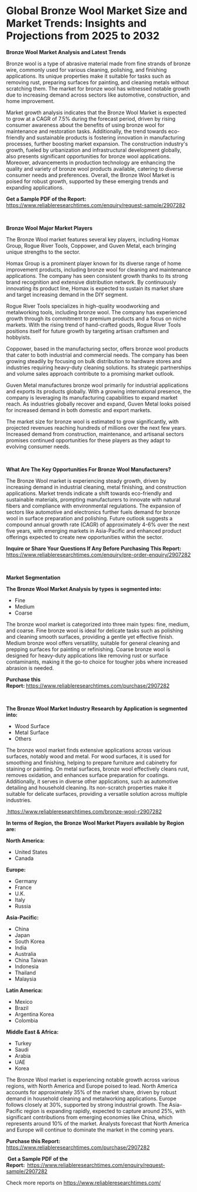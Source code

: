 <p><h1>Global Bronze Wool Market Size and Market Trends: Insights and Projections from 2025 to 2032</h1></p><p><strong>Bronze Wool Market Analysis and Latest Trends</strong></p>
<p><p>Bronze wool is a type of abrasive material made from fine strands of bronze wire, commonly used for various cleaning, polishing, and finishing applications. Its unique properties make it suitable for tasks such as removing rust, preparing surfaces for painting, and cleaning metals without scratching them. The market for bronze wool has witnessed notable growth due to increasing demand across sectors like automotive, construction, and home improvement.</p><p>Market growth analysis indicates that the Bronze Wool Market is expected to grow at a CAGR of 7.5% during the forecast period, driven by rising consumer awareness about the benefits of using bronze wool for maintenance and restoration tasks. Additionally, the trend towards eco-friendly and sustainable products is fostering innovation in manufacturing processes, further boosting market expansion. The construction industry's growth, fueled by urbanization and infrastructural development globally, also presents significant opportunities for bronze wool applications. Moreover, advancements in production technology are enhancing the quality and variety of bronze wool products available, catering to diverse consumer needs and preferences. Overall, the Bronze Wool Market is poised for robust growth, supported by these emerging trends and expanding applications.</p></p>
<p><strong>Get a Sample PDF of the Report:&nbsp;</strong> <a href="https://www.reliableresearchtimes.com/enquiry/request-sample/2907282?utm_campaign=2006&utm_medium=2&utm_source=Github&utm_content=ia&utm_term=12032025&utm_id=bronze-wool">https://www.reliableresearchtimes.com/enquiry/request-sample/2907282</a></p>
<p>&nbsp;</p>
<p><strong>Bronze Wool Major Market Players</strong></p>
<p><p>The Bronze Wool market features several key players, including Homax Group, Rogue River Tools, Coppower, and Guven Metal, each bringing unique strengths to the sector. </p><p>Homax Group is a prominent player known for its diverse range of home improvement products, including bronze wool for cleaning and maintenance applications. The company has seen consistent growth thanks to its strong brand recognition and extensive distribution network. By continuously innovating its product line, Homax is expected to sustain its market share and target increasing demand in the DIY segment.</p><p>Rogue River Tools specializes in high-quality woodworking and metalworking tools, including bronze wool. The company has experienced growth through its commitment to premium products and a focus on niche markets. With the rising trend of hand-crafted goods, Rogue River Tools positions itself for future growth by targeting artisan craftsmen and hobbyists.</p><p>Coppower, based in the manufacturing sector, offers bronze wool products that cater to both industrial and commercial needs. The company has been growing steadily by focusing on bulk distribution to hardware stores and industries requiring heavy-duty cleaning solutions. Its strategic partnerships and volume sales approach contribute to a promising market outlook.</p><p>Guven Metal manufactures bronze wool primarily for industrial applications and exports its products globally. With a growing international presence, the company is leveraging its manufacturing capabilities to expand market reach. As industries globally recover and expand, Guven Metal looks poised for increased demand in both domestic and export markets.</p><p>The market size for bronze wool is estimated to grow significantly, with projected revenues reaching hundreds of millions over the next few years. Increased demand from construction, maintenance, and artisanal sectors promises continued opportunities for these players as they adapt to evolving consumer needs.</p></p>
<p>&nbsp;</p>
<p><strong>What Are The Key Opportunities For Bronze Wool Manufacturers?</strong></p>
<p><p>The Bronze Wool market is experiencing steady growth, driven by increasing demand in industrial cleaning, metal finishing, and construction applications. Market trends indicate a shift towards eco-friendly and sustainable materials, prompting manufacturers to innovate with natural fibers and compliance with environmental regulations. The expansion of sectors like automotive and electronics further fuels demand for bronze wool in surface preparation and polishing. Future outlook suggests a compound annual growth rate (CAGR) of approximately 4-6% over the next five years, with emerging markets in Asia-Pacific and enhanced product offerings expected to create new opportunities within the sector.</p></p>
<p><strong>Inquire or Share Your Questions If Any Before Purchasing This Report:</strong> <a href="https://www.reliableresearchtimes.com/enquiry/pre-order-enquiry/2907282?utm_campaign=2006&utm_medium=2&utm_source=Github&utm_content=ia&utm_term=12032025&utm_id=bronze-wool">https://www.reliableresearchtimes.com/enquiry/pre-order-enquiry/2907282</a></p>
<p>&nbsp;</p>
<p><strong>Market Segmentation</strong></p>
<p><strong>The Bronze Wool Market Analysis by types is segmented into:</strong></p>
<p><ul><li>Fine</li><li>Medium</li><li>Coarse</li></ul></p>
<p><p>The bronze wool market is categorized into three main types: fine, medium, and coarse. Fine bronze wool is ideal for delicate tasks such as polishing and cleaning smooth surfaces, providing a gentle yet effective finish. Medium bronze wool offers versatility, suitable for general cleaning and prepping surfaces for painting or refinishing. Coarse bronze wool is designed for heavy-duty applications like removing rust or surface contaminants, making it the go-to choice for tougher jobs where increased abrasion is needed.</p></p>
<p><strong>Purchase this Report:&nbsp;</strong><a href="https://www.reliableresearchtimes.com/purchase/2907282?utm_campaign=2006&utm_medium=2&utm_source=Github&utm_content=ia&utm_term=12032025&utm_id=bronze-wool">https://www.reliableresearchtimes.com/purchase/2907282</a></p>
<p>&nbsp;</p>
<p><strong>The Bronze Wool Market Industry Research by Application is segmented into:</strong></p>
<p><ul><li>Wood Surface</li><li>Metal Surface</li><li>Others</li></ul></p>
<p><p>The bronze wool market finds extensive applications across various surfaces, notably wood and metal. For wood surfaces, it is used for smoothing and finishing, helping to prepare furniture and cabinetry for staining or painting. On metal surfaces, bronze wool effectively cleans rust, removes oxidation, and enhances surface preparation for coatings. Additionally, it serves in diverse other applications, such as automotive detailing and household cleaning. Its non-scratch properties make it suitable for delicate surfaces, providing a versatile solution across multiple industries.</p></p>
<p><a href="https://www.reliableresearchtimes.com/bronze-wool-r2907282?utm_campaign=2006&utm_medium=2&utm_source=Github&utm_content=ia&utm_term=12032025&utm_id=bronze-wool">&nbsp;https://www.reliableresearchtimes.com/bronze-wool-r2907282</a></p>
<p><strong>In terms of Region, the Bronze Wool Market Players available by Region are:</strong></p>
<p>
    <p> <strong> North America: </strong>
        <ul>
            <li>United States</li>
            <li>Canada</li>
        </ul>
        </p> 
    <p> <strong> Europe: </strong>
        <ul>
            <li>Germany</li>
            <li>France</li>
            <li>U.K.</li>
            <li>Italy</li>
            <li>Russia</li>
        </ul>
        </p> 
    <p> <strong> Asia-Pacific: </strong>
        <ul>
            <li>China</li>
            <li>Japan</li>
            <li>South Korea</li>
            <li>India</li>
            <li>Australia</li>
            <li>China Taiwan</li>
            <li>Indonesia</li>
            <li>Thailand</li>
            <li>Malaysia</li>
        </ul>
        </p> 
    <p> <strong> Latin America: </strong>
        <ul>
            <li>Mexico</li>
            <li>Brazil</li>
            <li>Argentina Korea</li>
            <li>Colombia</li>
        </ul>
        </p> 
    <p> <strong> Middle East & Africa: </strong>
        <ul>
            <li>Turkey</li>
            <li>Saudi</li>
            <li>Arabia</li>
            <li>UAE</li>
            <li>Korea</li>
        </ul>
    </p>
    </p>
<p><p>The Bronze Wool market is experiencing notable growth across various regions, with North America and Europe poised to lead. North America accounts for approximately 35% of the market share, driven by robust demand in household cleaning and metalworking applications. Europe follows closely at 30%, supported by strong industrial growth. The Asia-Pacific region is expanding rapidly, expected to capture around 25%, with significant contributions from emerging economies like China, which represents around 10% of the market. Analysts forecast that North America and Europe will continue to dominate the market in the coming years.</p></p>
<p><strong>Purchase this Report: </strong><a href="https://www.reliableresearchtimes.com/purchase/2907282?utm_campaign=2006&utm_medium=2&utm_source=Github&utm_content=ia&utm_term=12032025&utm_id=bronze-wool">https://www.reliableresearchtimes.com/purchase/2907282</a></p>
<p>&nbsp;<strong>Get a Sample PDF of the Report:&nbsp;&nbsp;</strong><a href="https://www.reliableresearchtimes.com/enquiry/request-sample/2907282?utm_campaign=2006&utm_medium=2&utm_source=Github&utm_content=ia&utm_term=12032025&utm_id=bronze-wool">https://www.reliableresearchtimes.com/enquiry/request-sample/2907282</a></p>
<p><strong></strong></p>
<p>Check more reports on <a href="https://www.reliableresearchtimes.com/?utm_campaign=2006&utm_medium=2&utm_source=Github&utm_content=ia&utm_term=12032025&utm_id=bronze-wool">https://www.reliableresearchtimes.com/</a></p>